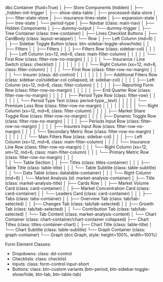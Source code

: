 dbc.Container (fluid=True)
│
├── Store Components (hidden)
│   ├── _hidden-init-trigger
│   ├── show-data-table
│   ├── processed-data-store
│   ├── filter-state-store
│   ├── insurance-lines-state
│   ├── expansion-state
│   ├── tree-state
│   └── period-type
│
├── Navbar (class: main-nav)
│
├── Hidden Components
│   ├── dummy-output
│   └── dummy-trigger
│
├── Tree Container (class: tree-container)
│
├── Lines Checklist Buttons
│
├── CardBody (class: layout-wrapper)
│   └── Row
│       ├── Left Column (md=6)
│       │   ├── Sidebar Toggle Button (class: btn-sidebar-toggle-show/hide)
│       │   ├── Filters
│       │   ├── Filters
│       │   │   ├── Filters Row (class: sidebar-col)
│       │   │   │   ├── Left Column (xs=12, md=6, class: main-filter-column)
│       │   │   │   │   └── First Row (class: filter-row-no-margin)
│       │   │   │   │       └── Insurance / Line Switch (class: checklist)
│       │   │   │   │
│       │   │   │   └── Right Column (xs=12, md=6, class: filter-column)
│       │   │   │       └── First Row (class: filter-row-no-margin)
│       │   │   │           └── Insurer (class: dd-control)
│       │   │   │
│       │   │   ├── Additional Filters Row (class: sidebar-col/sidebar-col collapsed, id: sidebar-col)
│       │   │   │   ├── Left Column (xs=12, md=6, class: filter-column)
│       │   │   │   │   ├── Reporting Form Row (class: filter-row-no-margin)
│       │   │   │   │   ├── End Quarter Row (class: filter-row-no-margin)
│       │   │   │   │   ├── Period Type Row (class: filter-row)
│       │   │   │   │   │   └── Period Type Text (class: period-type__text)
│       │   │   │   │   └── Premium Loss Row (class: filter-row-no-margin)
│       │   │   │   │
│       │   │   │   └── Right Column (xs=12, md=6, class: filter-column)
│       │   │   │       ├── Market Share Toggle Row (class: filter-row-no-margin)
│       │   │   │       ├── Dynamic Toggle Row (class: filter-row-no-margin)
│       │   │   │       ├── Periods Input Row (class: filter-row-no-margin)
│       │   │   │       ├── Insurers Input Row (class: filter-row-no-margin)
│       │   │   │       └── Secondary Metric Row (class: filter-row-no-margin)
│       │   │   │
│       │   │   └── Main Filters Row (class: sidebar-col)
│       │   │       ├── Left Column (xs=12, md=6, class: main-filter-column)
│       │   │       │   └── Insurance Line Row (class: filter-row-no-margin)
│       │   │       └── Right Column (xs=12, sm=12, md=6, class: main-filter-column)
│       │   │           └── Primary Metric Row (class: filter-row-no-margin)
│       │   │    
│       │   └── Table Section
│       │       ├── Titles (class: titles-container)
│       │       │   ├── Table Title (class: table-title)
│       │       │   └── Table Subtitle (class: table-subtitle)
│       │       └── Data Table (class: datatable-container)
│       │
│       └── Right Column (md=6)
│           └── Market Analysis (id: market-analysis-container)
│               ├── Title (class: market-analysis-title)
│               ├── Cards Row
│               │   ├── Market Volume Card (class: card-container)
│               │   ├── Market Concentration Card (class: card-container)
│               │   └── Leaders Card (class: card-container)
│               │
│               ├── Tabs (class: tabs-container)
│               │   ├── Overview Tab (class: tab/tab-selected)
│               │   ├── Changes Tab (class: tab/tab-selected)
│               │   ├── Growth Tab (class: tab/tab-selected)
│               │   └── Contribution Tab (class: tab/tab-selected)
│               └── Tab Content (class: market-analysis-content)
│
└── Chart Container (class: chart-container/chart-container collapsed)
    ├── Chart Titles (class: titles-container-chart)
    │   ├── Chart Title (class: table-title)
    │   └── Chart Subtitle (class: table-subtitle)
    └── Graph Container (class: graph-container)
        └── Graph (dcc.Graph, style: height=100%, width=100%)

Form Element Classes:
- Dropdowns: class: dd-control
- Checklists: class: checklist
- Inputs: class: form-control input-short
- Buttons: class: btn-custom variants (btn-period, btn-sidebar-toggle-show/hide, btn-tab, btn-table-tab)